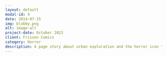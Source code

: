 ```yaml
---
layout: default
modal-id: 4
date: 2014-07-15
img: blobby.png
alt: image-alt
project-date: October 2023
client: Frisson Comics
category: Horror
description: 4 page story about urban exploration and the horror icon that is Mr. Blobby! 17 creators, A5, 72 pages
---
```


